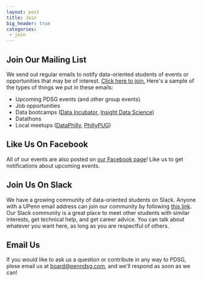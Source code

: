 ```yaml
---
layout: post
title: Join
big_header: true
categories:
 - join
---
```


## Join Our Mailing List

We send out regular emails to notify data-oriented students of events or opportunities that may be of interest. [Click here to join.](https://groups.google.com/forum/#!forum/pdsg-newsletter/join/) Here's a sample of the types of things we put in these emails:

- Upcoming PDSG events (and other group events)
- Job opportunities
- Data bootcamps ([Data Incubator](https://www.thedataincubator.com/), [Insight Data Science](http://insightdatascience.com/))
- Datathons
- Local meetups ([DataPhilly](https://www.meetup.com/DataPhilly/), [PhillyPUG](https://www.meetup.com/phillypug/))

## Like Us On Facebook

All of our events are also posted on [our Facebook page](https://www.facebook.com/PennDSG)! Like us to get notifications about upcoming events.

## Join Us On Slack

We have a growing community of data-oriented students on Slack. Anyone with a UPenn email address can join our community by following [this link](https://join.slack.com/t/pdsg/signup/). Our Slack community is a great place to meet other students with similar interests, get technical help, and get career advice. You can talk about whatever you want here, as long as you are respectful of others.

## Email Us

If you would like to ask us a question or contribute in any way to PDSG, plese email us at [board@penndsg.com](mailto:board@penndsg.com), and we'll respond as soon as we can!

